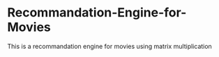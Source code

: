 # Recommandation-Engine-for-Movies
This is a recommandation engine for movies using matrix multiplication
